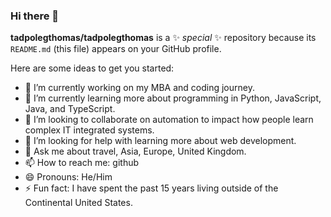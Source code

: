### Hi there 👋

**tadpolegthomas/tadpolegthomas** is a ✨ _special_ ✨ repository because its `README.md` (this file) appears on your GitHub profile.

Here are some ideas to get you started:

- 🔭 I’m currently working on my MBA and coding journey.
- 🌱 I’m currently learning more about programming in Python, JavaScript, Java, and TypeScript.
- 👯 I’m looking to collaborate on automation to impact how people learn complex IT integrated systems.
- 🤔 I’m looking for help with learning more about web development.
- 💬 Ask me about travel, Asia, Europe, United Kingdom.
- 📫 How to reach me: github
- 😄 Pronouns: He/Him
- ⚡ Fun fact: I have spent the past 15 years living outside of the Continental United States.

